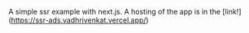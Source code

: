 A simple ssr example with next.js. A hosting of the app is in the [link!] (https://ssr-ads.vadhrivenkat.vercel.app/)
